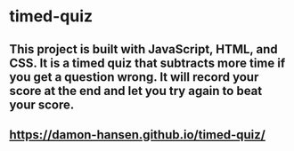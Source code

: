 # timed-quiz

## This project is built with JavaScript, HTML, and CSS. It is a timed quiz that subtracts more time if you get a question wrong. It will record your score at the end and let you try again to beat your score.

## https://damon-hansen.github.io/timed-quiz/
